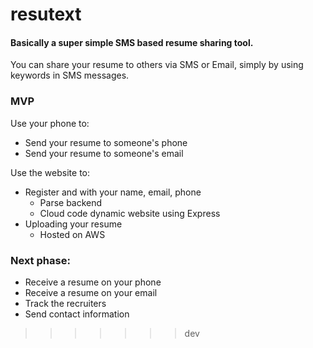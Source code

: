 resutext
========

#### Basically a super simple SMS based resume sharing tool.

You can share your resume to others via SMS or Email, simply by using keywords in SMS messages.

### MVP

Use your phone to:
- Send your resume to someone's phone
- Send your resume to someone's email

Use the website to:
- Register and with your name, email, phone
  - Parse backend
  - Cloud code dynamic website using Express
- Uploading your resume
  - Hosted on AWS

### Next phase:

- Receive a resume on your phone
- Receive a resume on your email
- Track the recruiters
- Send contact information
>>>>>>> dev
